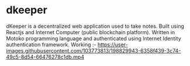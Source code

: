 # dkeeper

dKeeper is a decentralized web application used to take notes.
Built using Reactjs and Internet Computer (public blockchain platform). 
Written in Motoko programming language and authenticated using Internet Identity authentication framework.
Working :- https://user-images.githubusercontent.com/103773813/198829943-6358f439-3c74-49c5-8d54-66476278c1db.mp4
